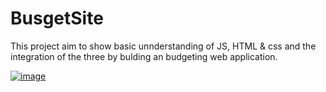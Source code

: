 # BusgetSite

This project aim to show basic unnderstanding of JS, HTML & css and the integration of the three by bulding an budgeting web application.

<a href="https://ibb.co/7CVMV4Q"><img src="https://i.ibb.co/9g2K2th/image.png" alt="image" border="0"></a>


